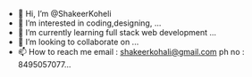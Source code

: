 - 👋 Hi, I’m @ShakeerKoheli
- 👀 I’m interested in coding,designing, ...
- 🌱 I’m currently learning full stack web development ...
- 💞️ I’m looking to collaborate on ...
- 📫 How to reach me  email : shakeerkohali@gmail.com 
                       ph no : 8495057077...

<!---
ShakeerKoheli/ShakeerKoheli is a ✨ special ✨ repository because its `README.md` (this file) appears on your GitHub profile.
You can click the Preview link to take a look at your changes.
--->
